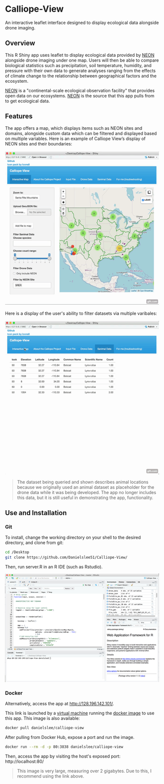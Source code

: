 # Calliope-View
An interactive leaflet interface designed to display ecological data alongside drone imaging.
## Overview
This R Shiny app uses leaflet to display ecological data provided by [NEON](https://www.neonscience.org/) alongside drone imaging under one map. Users will then be able to compare biological statistics such as precipitation, soil temperature, humidity, and pressure with their own data to generate analyses ranging from the effects of climate change to the relationship between geographical factors and the ecosystem.

[NEON](https://www.neonscience.org/) is a "continental-scale ecological observation facility" that provides open data on our ecosystems. [NEON](https://www.neonscience.org/) is the source that this app pulls from to get ecological data.
## Features
The app offers a map, which displays items such as NEON sites and domains, alongside custom data which can be filtered and displayed based on multiple variables. Here is an example of Calliope View’s display of NEON sites and their boundaries:
<br><br>
<img src="Img/Calliope-View1.gif" height="500"/>
<br><br>
Here is a display of the user's ability to filter datasets via multiple varibales:
<br><br>
<img src="Img/Calliope-View2.gif" height="500"/>
> The dataset being queried and shown describes animal locations because we originally used an animal dataset as placeholder for the drone data while it was being developed. The app no longer includes this data, but it is still useful in demonstrating the app, functionality.
## Use and Installation
### Git
To install, change the working directory on your shell to the desired directory, and clone from git:
``` bash
cd /Desktop
git clone https://github.com/Danielslee51/Calliope-View/
```
Then, run server.R in an R IDE (such as Rstudio).

<img src="Img/RStudio.png" width="600"/>

### Docker
Alternatively, access the app at http://128.196.142.101/.

This link is launched by a [virtual machine](https://atmo.cyverse.org/) running the [docker image](https://hub.docker.com/r/danielslee/calliope-view/) to use this app. This image is also available:
```bash
docker pull danielslee/calliope-view
```
After pulling from Docker Hub, expose a port and run the image.
``` bash
docker run --rm -d -p 80:3838 danielslee/calliope-view
```
Then, access the app by visiting the host's exposed port: http://localhost:80/
> This image is very large, measuring over 2 gigabytes. Due to this, I recommend using the link above.
